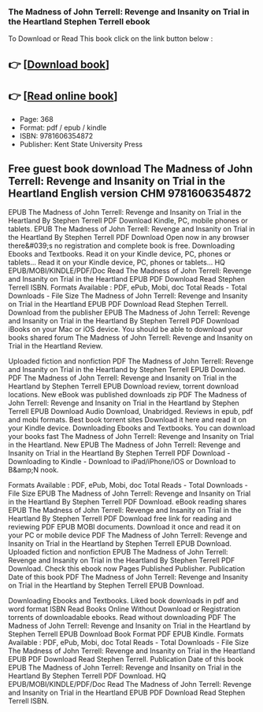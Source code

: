 ### The Madness of John Terrell: Revenge and Insanity on Trial in the Heartland Stephen Terrell ebook

To Download or Read This book click on the link button below :

## 👉  [**[Download book](http://filesbooks.info/download.php?group=book&from=github.com&id=720808&lnk=1079 "Download book")**]

## 👉  [**[Read online book](http://filesbooks.info/download.php?group=book&from=github.com&id=720808&lnk=1079 "Read online book")**]


* Page: 368
* Format: pdf / epub / kindle
* ISBN: 9781606354872
* Publisher: Kent State University Press



## Free guest book download The Madness of John Terrell: Revenge and Insanity on Trial in the Heartland English version CHM 9781606354872


EPUB The Madness of John Terrell: Revenge and Insanity on Trial in the Heartland By Stephen Terrell PDF Download Kindle, PC, mobile phones or tablets. EPUB The Madness of John Terrell: Revenge and Insanity on Trial in the Heartland By Stephen Terrell PDF Download Open now in any browser there&amp;#039;s no registration and complete book is free. Downloading Ebooks and Textbooks. Read it on your Kindle device, PC, phones or tablets... Read it on your Kindle device, PC, phones or tablets... HQ EPUB/MOBI/KINDLE/PDF/Doc Read The Madness of John Terrell: Revenge and Insanity on Trial in the Heartland EPUB PDF Download Read Stephen Terrell ISBN. Formats Available : PDF, ePub, Mobi, doc Total Reads - Total Downloads - File Size The Madness of John Terrell: Revenge and Insanity on Trial in the Heartland EPUB PDF Download Read Stephen Terrell. Download from the publisher EPUB The Madness of John Terrell: Revenge and Insanity on Trial in the Heartland By Stephen Terrell PDF Download iBooks on your Mac or iOS device. You should be able to download your books shared forum The Madness of John Terrell: Revenge and Insanity on Trial in the Heartland Review.

Uploaded fiction and nonfiction PDF The Madness of John Terrell: Revenge and Insanity on Trial in the Heartland by Stephen Terrell EPUB Download. PDF The Madness of John Terrell: Revenge and Insanity on Trial in the Heartland by Stephen Terrell EPUB Download review, torrent download locations. New eBook was published downloads zip PDF The Madness of John Terrell: Revenge and Insanity on Trial in the Heartland by Stephen Terrell EPUB Download Audio Download, Unabridged. Reviews in epub, pdf and mobi formats. Best book torrent sites Download it here and read it on your Kindle device. Downloading Ebooks and Textbooks. You can download your books fast The Madness of John Terrell: Revenge and Insanity on Trial in the Heartland. New EPUB The Madness of John Terrell: Revenge and Insanity on Trial in the Heartland By Stephen Terrell PDF Download - Downloading to Kindle - Download to iPad/iPhone/iOS or Download to B&amp;amp;N nook.

Formats Available : PDF, ePub, Mobi, doc Total Reads - Total Downloads - File Size EPUB The Madness of John Terrell: Revenge and Insanity on Trial in the Heartland By Stephen Terrell PDF Download. eBook reading shares EPUB The Madness of John Terrell: Revenge and Insanity on Trial in the Heartland By Stephen Terrell PDF Download free link for reading and reviewing PDF EPUB MOBI documents. Download it once and read it on your PC or mobile device PDF The Madness of John Terrell: Revenge and Insanity on Trial in the Heartland by Stephen Terrell EPUB Download. Uploaded fiction and nonfiction EPUB The Madness of John Terrell: Revenge and Insanity on Trial in the Heartland By Stephen Terrell PDF Download. Check this ebook now Pages Published Publisher. Publication Date of this book PDF The Madness of John Terrell: Revenge and Insanity on Trial in the Heartland by Stephen Terrell EPUB Download.

Downloading Ebooks and Textbooks. Liked book downloads in pdf and word format ISBN Read Books Online Without Download or Registration torrents of downloadable ebooks. Read without downloading PDF The Madness of John Terrell: Revenge and Insanity on Trial in the Heartland by Stephen Terrell EPUB Download Book Format PDF EPUB Kindle. Formats Available : PDF, ePub, Mobi, doc Total Reads - Total Downloads - File Size The Madness of John Terrell: Revenge and Insanity on Trial in the Heartland EPUB PDF Download Read Stephen Terrell. Publication Date of this book EPUB The Madness of John Terrell: Revenge and Insanity on Trial in the Heartland By Stephen Terrell PDF Download. HQ EPUB/MOBI/KINDLE/PDF/Doc Read The Madness of John Terrell: Revenge and Insanity on Trial in the Heartland EPUB PDF Download Read Stephen Terrell ISBN.





